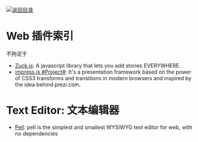 [![返回目录](https://parg.co/UGo)](https://parg.co/b4z) 


# Web 插件索引


不拘泥于



- [Zuck.js](https://github.com/ramon82/zuck.js): A javascript library that lets you add stories EVERYWHERE.
- [impress.js #Project#](https://github.com/impress/impress.js/): It's a presentation framework based on the power of CSS3 transforms and transitions in modern browsers and inspired by the idea behind prezi.com.




# Text Editor: 文本编辑器

- [Pell](https://github.com/jaredreich/pell): pell is the simplest and smallest WYSIWYG text editor for web, with no dependencies